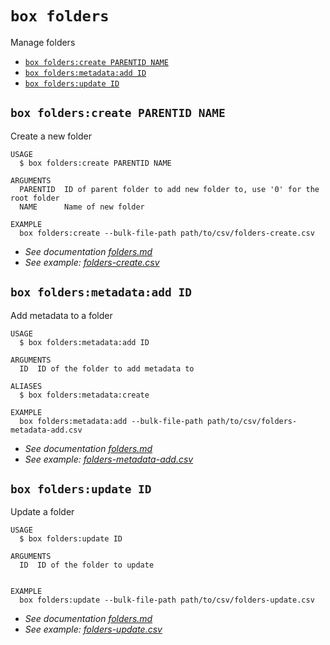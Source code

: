 `box folders`
=============

Manage folders

* [`box folders:create PARENTID NAME`](#box-folderscreate-parentid-name)
* [`box folders:metadata:add ID`](#box-foldersmetadataadd-id)
* [`box folders:update ID`](#box-foldersupdate-id)



## `box folders:create PARENTID NAME`

Create a new folder

```
USAGE
  $ box folders:create PARENTID NAME

ARGUMENTS
  PARENTID  ID of parent folder to add new folder to, use '0' for the root folder
  NAME      Name of new folder

EXAMPLE
  box folders:create --bulk-file-path path/to/csv/folders-create.csv
```

- _See documentation [folders.md](https://github.com/box/boxcli/blob/main/docs/folders.md#box-folderscreate-parentid-name)_
- _See example: [folders-create.csv](folders-create.csv)_


## `box folders:metadata:add ID`

Add metadata to a folder

```
USAGE
  $ box folders:metadata:add ID

ARGUMENTS
  ID  ID of the folder to add metadata to

ALIASES
  $ box folders:metadata:create

EXAMPLE
  box folders:metadata:add --bulk-file-path path/to/csv/folders-metadata-add.csv
```

- _See documentation [folders.md](https://github.com/box/boxcli/blob/main/docs/folders.md#box-foldersmetadataadd-id)_
- _See example: [folders-metadata-add.csv](folders-metadata-add.csv)_



## `box folders:update ID`

Update a folder

```
USAGE
  $ box folders:update ID

ARGUMENTS
  ID  ID of the folder to update


EXAMPLE
  box folders:update --bulk-file-path path/to/csv/folders-update.csv
```

- _See documentation [folders.md](https://github.com/box/boxcli/blob/main/docs/folders.md#box-foldersupdate-id)_
- _See example: [folders-update.csv](folders-update.csv)_
